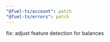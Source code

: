 ```yaml
---
"@fuel-ts/account": patch
"@fuel-ts/errors": patch
---
```


fix: adjust feature detection for balances
